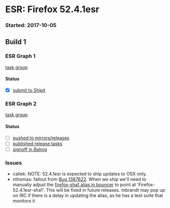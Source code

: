# ESR: Firefox 52.4.1esr

### Started: 2017-10-05

## Build 1

### ESR Graph 1
[task group](https://tools.taskcluster.net/push-inspector/#/P4Vnq0GxS_qqUBw5kIz8nQ)

#### Status
- [x] [submit to Shipit](https://wiki.mozilla.org/Release:Release_Automation_on_Mercurial:Starting_a_Release#Submit_to_Ship_It)

### ESR Graph 2
[task group](https://tools.taskcluster.net/push-inspector/#/HMYAyYCqQWGSRok7d1ResA)

#### Status
- [ ] [pushed to mirrors/releases](../how-tos/relpro.md#2-push-to-releases-dir-mirrors)
- [ ] [published release tasks](../how-tos/relpro.md#4-publish-release)
- [ ] [signoff in Balrog](../how-tos/relpro.md#3-signoffs)

### Issues
- callek: NOTE: 52.4.1esr is expected to ship updates to OSX only.
- nthomas: fallout from [Bug 1387622](https://bugzil.la/1387622). When we ship we'll need to manually adjust the [firefox-sha1 alias in bouncer](https://bounceradmin.mozilla.com/admin/mirror/productalias/12/) to point at 'Firefox-52.4.1esr-sha1'. This will be fixed in future releases. mbrandt may pop up on IRC if there is a delay in updating the alias, as he has a test suite that monitors it
